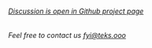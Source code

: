 
###### [Discussion is open in Github project page](https://github.com/julie-technilab-design/teks-fyi/discussions)
###### Feel free to contact us fyi@teks.ooo
